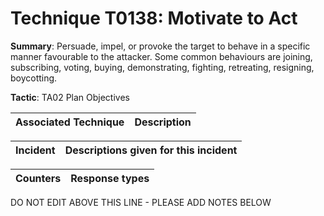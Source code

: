 # Technique T0138: Motivate to Act

**Summary**: Persuade, impel, or provoke the target to behave in a specific manner favourable to the attacker. Some common behaviours are joining, subscribing, voting, buying, demonstrating, fighting, retreating, resigning, boycotting.

**Tactic**: TA02 Plan Objectives 


| Associated Technique | Description |
| --------- | ------------------------- |



| Incident | Descriptions given for this incident |
| -------- | -------------------- |



| Counters | Response types |
| -------- | -------------- |


DO NOT EDIT ABOVE THIS LINE - PLEASE ADD NOTES BELOW